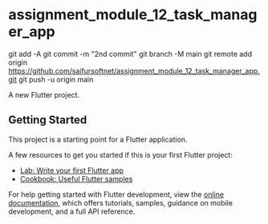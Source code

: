 # assignment_module_12_task_manager_app

git add -A
git commit -m "2nd commit"
git branch -M main
git remote add origin https://github.com/saifursoftnet/assignment_module_12_task_manager_app.git
git push -u origin main

A new Flutter project.

## Getting Started

This project is a starting point for a Flutter application.

A few resources to get you started if this is your first Flutter project:

- [Lab: Write your first Flutter app](https://docs.flutter.dev/get-started/codelab)
- [Cookbook: Useful Flutter samples](https://docs.flutter.dev/cookbook)

For help getting started with Flutter development, view the
[online documentation](https://docs.flutter.dev/), which offers tutorials,
samples, guidance on mobile development, and a full API reference.
